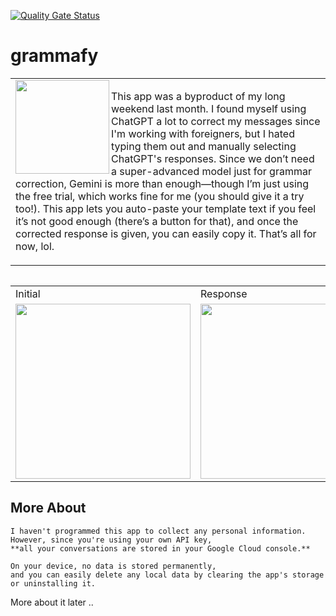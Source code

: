 [![Quality Gate Status](https://sonarcloud.io/api/project_badges/measure?project=gusentanan_grammafy&metric=alert_status)](https://sonarcloud.io/summary/new_code?id=gusentanan_grammafy)
# grammafy
<table>
  <tr>
    <td>
      <img src="https://github.com/user-attachments/assets/c6930055-faa5-4034-9caa-639061fd8d16" height=150 align="left"> 
        <p> 
   This app was a byproduct of my long weekend last month. I found myself using ChatGPT a lot to correct my messages since I'm working with foreigners, but I hated typing them out and manually selecting ChatGPT's responses. Since we don’t need a super-advanced model just for grammar correction, Gemini is more than enough—though I’m just using the free trial, which works fine for me (you should give it a try too!).
This app lets you auto-paste your template text if you feel it’s not good enough (there’s a button for that), and once the corrected response is given, you can easily copy it. That’s all for now, lol.
        </p>
    </td>
  </tr>
</table>
<table>

<table>
  <tr>
     <td>Initial</td>
     <td>Response</td>
  </tr>
  <tr>
    <td><img src="https://github.com/user-attachments/assets/fc16d8ee-4738-4c95-be14-d603fb919700" width=280 ></td>
    <td><img src="https://github.com/user-attachments/assets/f0a26321-a7a4-470c-a75b-1ecfd171a7b1" width=280 ></td>
  </tr>
</table>

## More About
```
I haven't programmed this app to collect any personal information.  
However, since you're using your own API key,  
**all your conversations are stored in your Google Cloud console.**  

On your device, no data is stored permanently,  
and you can easily delete any local data by clearing the app's storage or uninstalling it.

```
More about it later .. 



